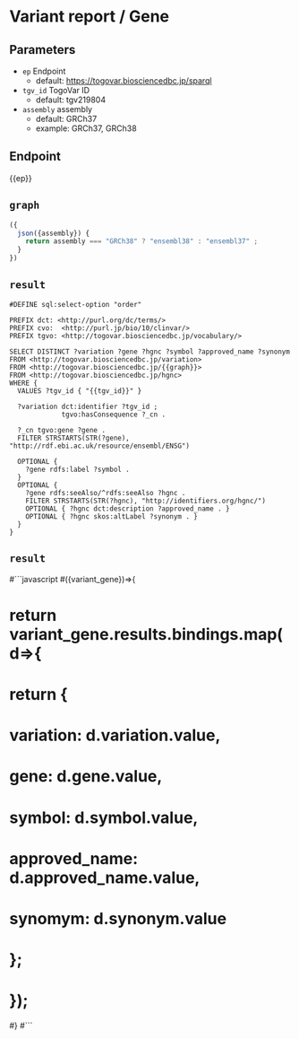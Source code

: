 # Variant report / Gene

## Parameters

* `ep` Endpoint
  * default: https://togovar.biosciencedbc.jp/sparql
* `tgv_id` TogoVar ID
  * default: tgv219804
* `assembly` assembly
  * default: GRCh37
  * example: GRCh37, GRCh38

## Endpoint

{{ep}}

## `graph`

```javascript
({
  json({assembly}) {
    return assembly === "GRCh38" ? "ensembl38" : "ensembl37" ;
  }
})
```

## `result`

```sparql
#DEFINE sql:select-option "order"

PREFIX dct: <http://purl.org/dc/terms/>
PREFIX cvo:  <http://purl.jp/bio/10/clinvar/>
PREFIX tgvo: <http://togovar.biosciencedbc.jp/vocabulary/>

SELECT DISTINCT ?variation ?gene ?hgnc ?symbol ?approved_name ?synonym
FROM <http://togovar.biosciencedbc.jp/variation>
FROM <http://togovar.biosciencedbc.jp/{{graph}}>
FROM <http://togovar.biosciencedbc.jp/hgnc>
WHERE {
  VALUES ?tgv_id { "{{tgv_id}}" }

  ?variation dct:identifier ?tgv_id ;
             tgvo:hasConsequence ?_cn .

  ?_cn tgvo:gene ?gene .
  FILTER STRSTARTS(STR(?gene), "http://rdf.ebi.ac.uk/resource/ensembl/ENSG")

  OPTIONAL {
    ?gene rdfs:label ?symbol .
  }
  OPTIONAL {
    ?gene rdfs:seeAlso/^rdfs:seeAlso ?hgnc .
    FILTER STRSTARTS(STR(?hgnc), "http://identifiers.org/hgnc/")
    OPTIONAL { ?hgnc dct:description ?approved_name . }
    OPTIONAL { ?hgnc skos:altLabel ?synonym . }
  }
}
```

## `result`
#```javascript
#({variant_gene})=>{
#  return variant_gene.results.bindings.map(d=>{
#    return {
#      variation: d.variation.value,
#      gene: d.gene.value,
#      symbol: d.symbol.value,
#      approved_name: d.approved_name.value,
#      synomym: d.synonym.value
#    };
#  });
#}
#```
